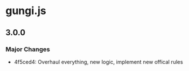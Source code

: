 # gungi.js

## 3.0.0

### Major Changes

- 4f5ced4: Overhaul everything, new logic, implement new offical rules
